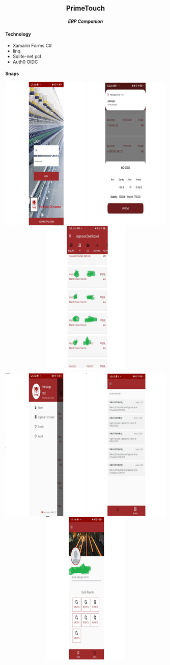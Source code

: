 <h2 align="center">PrimeTouch</h2>  
<h5 align="center">ERP Companion</h5>  

#### Technology  
- Xamarin Forms C#  
- linq
- Sqlite-net pcl
- Auth0 OIDC

#### Snaps
<p align="center"> 
  <img align="center" src="https://github.com/Tuurash/PrimeTouch/blob/master/Snaps/login.PNG" width="250" height="450"/> 
  <img align="center" src="https://github.com/Tuurash/PrimeTouch/blob/master/Snaps/ApprovalPanel.PNG" width="250" height="450"/>
  <img align="center" src="https://github.com/Tuurash/PrimeTouch/blob/master/Snaps/ApprovalDashboard.PNG" width="250" height="450"/>
</p>
<p align="center">
  <img align="center" src="https://github.com/Tuurash/PrimeTouch/blob/master/Snaps/Flyout.PNG" width="250" height="450"/> 
  <img align="center" src="https://github.com/Tuurash/PrimeTouch/blob/master/Snaps/ActivityHistory.PNG" width="250" height="450"/> 
  <img align="center" src="https://github.com/Tuurash/PrimeTouch/blob/master/Snaps/Profile.PNG" width="250" height="450"/>
</p>
